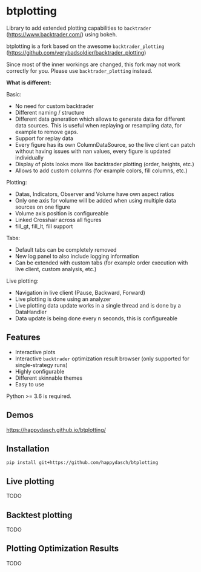 # btplotting

Library to add extended plotting capabilities to `backtrader` (<https://www.backtrader.com/>) using bokeh.

btplotting is a fork based on the awesome `backtrader_plotting` (<https://github.com/verybadsoldier/backtrader_plotting>)

Since most of the inner workings are changed, this fork may not
work correctly for you. Please use `backtrader_plotting` instead.

**What is different:**

Basic:

* No need for custom backtrader
* Different naming / structure
* Different data generation which allows to generate data for different data sources. This is
  useful when replaying or resampling data, for example to remove gaps.
* Support for replay data
* Every figure has its own ColumnDataSource, so the live client can patch without having issues
  with nan values, every figure is updated individually
* Display of plots looks more like backtrader plotting (order, heights, etc.)
* Allows to add custom columns (for example colors, fill columns, etc.)

Plotting:

* Datas, Indicators, Observer and Volume have own aspect ratios
* Only one axis for volume will be added when using multiple data sources on one figure
* Volume axis position is configureable
* Linked Crosshair across all figures
* fill_gt, fill_lt, fill support

Tabs:

* Default tabs can be completely removed
* New log panel to also include logging information
* Can be extended with custom tabs (for example order execution with live client, custom analysis, etc.)

Live plotting:

* Navigation in live client (Pause, Backward, Forward)
* Live plotting is done using an analyzer
* Live plotting data update works in a single thread and is done by a DataHandler
* Data update is being done every n seconds, this is configureable

## Features

* Interactive plots
* Interactive `backtrader` optimization result browser (only supported for single-strategy runs)
* Highly configurable
* Different skinnable themes
* Easy to use

Python >= 3.6 is required.

## Demos

<https://happydasch.github.io/btplotting/>

## Installation

`pip install git+https://github.com/happydasch/btplotting`

## Live plotting

TODO

## Backtest plotting

TODO

## Plotting Optimization Results

TODO
